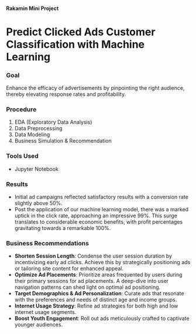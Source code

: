 #### Rakamin Mini Project
# Predict Clicked Ads Customer Classification with Machine Learning

### **Goal**
Enhance the efficacy of advertisements by pinpointing the right audience, thereby elevating response rates and profitability.

### **Procedure**
1. EDA (Exploratory Data Analysis)
2. Data Preprocessing
3. Data Modeling
4. Business Simulation & Recommendation

### **Tools Used**
- Jupyter Notebook

### **Results**
- Initial ad campaigns reflected satisfactory results with a conversion rate slightly above 50%.
- Post the application of our machine learning model, there was a marked uptick in the click rate, approaching an impressive 99%. This surge translates to considerable economic benefits, with profit percentages gravitating towards a remarkable 100%.

### **Business Recommendations**
- **Shorten Session Length**: Condense the user session duration by incentivizing early ad clicks. Achieve this by strategically positioning ads or tailoring site content for enhanced appeal.
- **Optimize Ad Placements**: Prioritize areas frequented by users during their primary sessions for ad placements. A deep-dive into user navigation patterns can shed light on optimal ad positioning.
- **Target Demographics & Ad Personalization**: Curate ads that resonate with the preferences and needs of distinct age and income groups. 
- **Internet Usage Strategy**: Refine ad strategies for both high and low internet usage segments.
- **Boost Youth Engagement**: Roll out ads meticulously crafted to captivate younger audiences.
